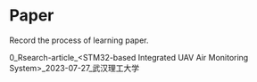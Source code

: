 # Paper
Record the process of learning paper.  

0_Rsearch-article_\<STM32-based Integrated UAV Air Monitoring System\>_2023-07-27_武汉理工大学
